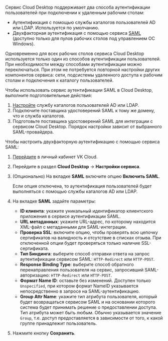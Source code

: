 Сервис Cloud Desktop поддерживает два способа аутентификации пользователей при подключении к удаленным рабочим столам:

- Аутентификация с помощью службы каталогов пользователей AD или LDAP. Используется по умолчанию.
- Двухфакторная аутентификация с помощью сервиса [SAML](https://en.wikipedia.org/wiki/Security_Assertion_Markup_Language) (доступно только для пулов рабочих столов под управлением ОС Windows).

Одновременно для всех рабочих столов сервиса Cloud Desktop используется только один из способов аутентификации пользователей. При необходимости между способами аутентификации можно переключаться. При этом не потребуется повторной настройки других компонентов сервиса: сети, подсистемы удаленного доступа к рабочим столам и подключения к каталогу пользователей.

Чтобы использовать сервис аутентификации SAML в Cloud Desktop, выполните подготовительные действия:

1. [Настройте](../setup-ldap) службу каталогов пользователей AD или LDAP.
1. Подключите поставщика удостоверений SAML к тому же домену, что и служба каталогов.
1. Подготовьте поставщика удостоверений SAML для интеграции с сервисом Cloud Desktop. Порядок настройки зависит от выбранного SAML-провайдера.

Чтобы настроить двухфакторную аутентификацию с помощью сервиса SAML:

1. [Перейдите](https://msk.cloud.vk.com/app) в личный кабинет VK Cloud.
1. Перейдите в раздел **Cloud Desktop** → **Настройки сервиса**.
1. (Опционально) На вкладке **SAML** включите опцию **Включить SAML**.

    Если опция отключена, то аутентификация пользователей будет выполняться с помощью службы каталогов AD или LDAP.

1. На вкладке **SAML** задайте параметры:

    - **ID клиента**: укажите уникальный идентификатор клиентского приложения в сервисе аутентификации SAML.
    - **URL метаданных**: укажите URL-адрес, по которому находится XML-файл с метаданными для SAML-интеграции.
    - **Проверка SSL**: включите опцию, чтобы проверять всю цепочку сертификатов на валидность и отсутствие в списках отзыва. При отключенной опции будет проверяться только наличие SSL-сертификата.  
    - **Тип Биндинга**: выберите способ отправки ответа на запрос аутентификации сервисом SAML: `HTTP-Redirect` или `HTTP-POST`.
    - **Response Binding Type**: выберите способ обратного перенаправления пользователя на сервис, запросивший SAML-авторизацию: `HTTP-Redirect` или `HTTP-POST`.
    - **Формат Name ID**: оставьте без изменений. Доступен только `Unspecified`, при котором формат NameID указывается непосредственно в запросе на SAML-аутентификацию.
    - **Group Attr Name**: укажите тип атрибута пользователя, который будет возвращаться сервисом SAML и на основании которого система будет принимать решение о предоставлении доступа. Тип атрибута может быть любым. Обычно указывается значение `Group`, т.е. доступ предоставляется в зависимости от того, к какой группе принадлежит пользователь.
1. Нажмите кнопку **Сохранить**.

<!---Убрали по задаче https://jira.vk.team/browse/VKCSDOCS-1715, потому что пока доступен только один тип
    - **Формат Name ID**: выберите, какой формат NameID (идентификаторов имен) будет использоваться для их сопоставления у поставщиков удостоверений и поставщиков услуг. Поддерживаются варианты:

        - `Email address`: NameID совпадает с адресом электронной почты пользователя.
        - `Persistent`: предоставленный NameID регистрируется в сервисе SAML и используется для нескольких сеансов.
        - `Transient`: сервис SAML идентифицирует пользователя с помощью предоставленного NameID и дает ему доступ, который действует только для одного сеанса.
        - `Unspecified`: формат NameID указывается непосредственно в запросе на SAML-аутентификацию.-->
